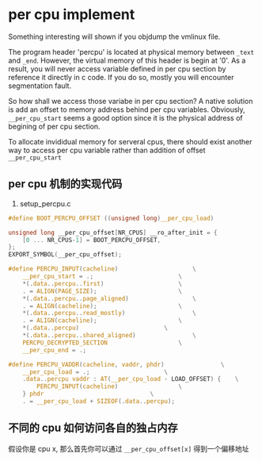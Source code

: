 # per cpu implement

Something interesting will shown if you objdump the vmlinux file.

The program header 'percpu' is located at physical memory between `_text` and `_end`. However, 
the virtual memory of this header is begin at '0'. 
As a result, you will never access variable defined in per cpu section by reference it directly in c code. 
If you do so, mostly you will encounter segmentation fault.

So how shall we access those variabe in per cpu section? A native solution is add an offset to memory address behind per cpu variables.
Obviously, `__per_cpu_start` seems a good option since it is the physical address of begining of per cpu section.

To allocate invididual memory for serveral cpus, 
there should exist another way to access per cpu variable rather than addition of offset `__per_cpu_start`


## per cpu 机制的实现代码

1. setup_percpu.c

```c
#define BOOT_PERCPU_OFFSET ((unsigned long)__per_cpu_load)

unsigned long __per_cpu_offset[NR_CPUS] __ro_after_init = {
	[0 ... NR_CPUS-1] = BOOT_PERCPU_OFFSET,
};
EXPORT_SYMBOL(__per_cpu_offset);
```

```c
#define PERCPU_INPUT(cacheline)						\
	__per_cpu_start = .;						\
	*(.data..percpu..first)						\
	. = ALIGN(PAGE_SIZE);						\
	*(.data..percpu..page_aligned)					\
	. = ALIGN(cacheline);						\
	*(.data..percpu..read_mostly)					\
	. = ALIGN(cacheline);						\
	*(.data..percpu)						\
	*(.data..percpu..shared_aligned)				\
	PERCPU_DECRYPTED_SECTION					\
	__per_cpu_end = .;

#define PERCPU_VADDR(cacheline, vaddr, phdr)				\
	__per_cpu_load = .;						\
	.data..percpu vaddr : AT(__per_cpu_load - LOAD_OFFSET) {	\
		PERCPU_INPUT(cacheline)					\
	} phdr								\
	. = __per_cpu_load + SIZEOF(.data..percpu);
```


## 不同的 cpu 如何访问各自的独占内存

假设你是 cpu x, 那么首先你可以通过 `__per_cpu_offset[x]` 得到一个偏移地址
